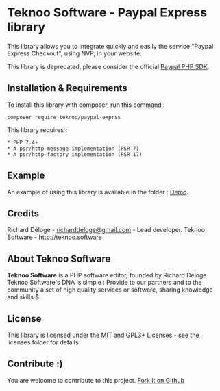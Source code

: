 Teknoo Software - Paypal Express library
===================================

This library allows you to integrate quickly and easily the service "Paypal Express Checkout", using NVP, in your website.

This library is deprecated, please consider the official [Paypal PHP SDK](https://paypal.github.io/PayPal-PHP-SDK/).

Installation & Requirements
---------------------------
To install this library with composer, run this command :

    composer require teknoo/paypal-exprss

This library requires :

    * PHP 7.4+
    * A psr/http-message implementation (PSR 7)
    * A psr/http-factory implementation (PSR 17)

Example
-------
An example of using this library is available in the folder : [Demo](demo/index.php).

Credits
-------
Richard Déloge - <richarddeloge@gmail.com> - Lead developer.
Teknoo Software - <http://teknoo.software>

About Teknoo Software
---------------------
**Teknoo Software** is a PHP software editor, founded by Richard Déloge. 
Teknoo Software's DNA is simple : Provide to our partners and to the community a set of high quality services or software,
 sharing knowledge and skills.$
 
License
-------
This library is licensed under the MIT and GPL3+ Licenses - see the licenses folder for details

Contribute :)
-------------
You are welcome to contribute to this project. [Fork it on Github](CONTRIBUTING.md)


